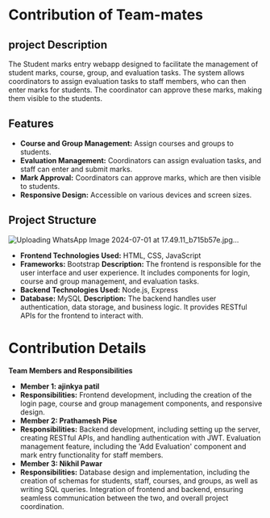 # Contribution of Team-mates

## project Description 
The Student marks entry webapp designed to facilitate the management of student marks, course, group, and evaluation tasks. The system allows coordinators to assign evaluation tasks to staff members, who can then enter marks for students. The coordinator can approve these marks, making them visible to the students.

## Features
- **Course and Group Management:** Assign courses and groups to students.
- **Evaluation Management:** Coordinators can assign evaluation tasks, and staff can enter and submit marks.
- **Mark Approval:** Coordinators can approve marks, which are then visible to students.
- **Responsive Design:** Accessible on various devices and screen sizes.

 ## Project Structure
![Uploading WhatsApp Image 2024-07-01 at 17.49.11_b715b57e.jpg…]()
- **Frontend Technologies Used:** HTML, CSS, JavaScript
- **Frameworks:** Bootstrap
**Description:** The frontend is responsible for the user interface and user experience. It includes components for login, course and group management, and evaluation tasks.
- **Backend Technologies Used:** Node.js, Express
- **Database:** MySQL
**Description:** The backend handles user authentication, data storage, and business logic. It provides RESTful APIs for the frontend to interact with.

# Contribution Details
**Team Members and Responsibilities**
- **Member 1: ajinkya patil**
- **Responsibilities:** Frontend development, including the creation of the login page, course and group management components, and responsive design.
- **Member 2: Prathamesh Pise**
- **Responsibilities:** Backend development, including setting up the server, creating RESTful APIs, and handling authentication with JWT. Evaluation management feature, including the 'Add Evaluation' component and mark entry functionality for staff members.
- **Member 3: Nikhil Pawar**
- **Responsibilities:** Database design and implementation, including the creation of schemas for students, staff, courses, and groups, as well as writing SQL queries. Integration of frontend and backend, ensuring seamless communication between the two, and overall project coordination.

